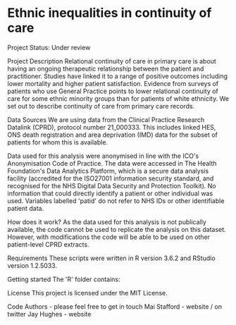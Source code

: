 # Ethnic inequalities in continuity of care

Project Status: Under review

Project Description
Relational continuity of care in primary care is about having an ongoing therapeutic relationship between the patient and practitioner. Studies have linked it to a range of positive outcomes including lower mortality and higher patient satisfaction. Evidence from surveys of patients who use General Practice points to lower relational continuity of care for some ethnic minority groups than for patients of white ethnicity. We set out to describe continuity of care from primary care records.

Data Sources
We are using data from the Clinical Practice Research Datalink (CPRD), protocol number 21_000333. This includes linked HES, ONS death registration and area deprivation (IMD) data for the subset of patients for whom this is available.

Data used for this analysis were anonymised in line with the ICO's Anonymisation Code of Practice. The data were accessed in The Health Foundation's Data Analytics Platform, which is a secure data analysis facility (accredited for the ISO27001 information security standard, and recognised for the NHS Digital Data Security and Protection Toolkit). No information that could directly identify a patient or other individual was used. Variables labelled 'patid' do not refer to NHS IDs or other identifiable patient data.

How does it work?
As the data used for this analysis is not publically available, the code cannot be used to replicate the analysis on this dataset. However, with modifications the code will be able to be used on other patient-level CPRD extracts.

Requirements
These scripts were written in R version 3.6.2 and RStudio version 1.2.5033.

Getting started
The 'R' folder contains:


License
This project is licensed under the MIT License.

Code Authors - please feel free to get in touch
Mai Stafford - website / on twitter
Jay Hughes - website
